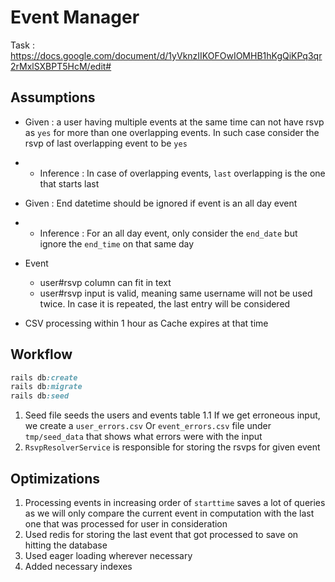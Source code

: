 # Event Manager

Task : https://docs.google.com/document/d/1yVknzIIKOFOwIOMHB1hKgQiKPq3qr2rMxlSXBPT5HcM/edit#

## Assumptions

- Given : a user having multiple events at the same time can not have rsvp as `yes` for more than one overlapping events. In such case consider the rsvp of last overlapping event to be `yes`
- - Inference : In case of overlapping events, `last` overlapping is the one that starts last

- Given : End datetime should be ignored if event is an all day event
- - Inference : For an all day event, only consider the `end_date` but ignore the `end_time` on that same day

- Event
    - user#rsvp column can fit in text
    - user#rsvp input is valid, meaning same username will not be used twice. In case it is repeated, the last entry will be considered
- CSV processing within 1 hour as Cache expires at that time

## Workflow
```ruby
rails db:create
rails db:migrate
rails db:seed
```
1. Seed file seeds the users and events table
    1.1 If we get erroneous input, we create a `user_errors.csv` Or `event_errors.csv` file under `tmp/seed_data` that shows what errors were with the input
2. `RsvpResolverService` is responsible for storing the rsvps for given event

## Optimizations 

1. Processing events in increasing order of `starttime` saves a lot of queries as we will only compare the current event in computation with the last one that was processed for user in consideration
2. Used redis for storing the last event that got processed to save on hitting the database
3. Used eager loading wherever necessary
4. Added necessary indexes

